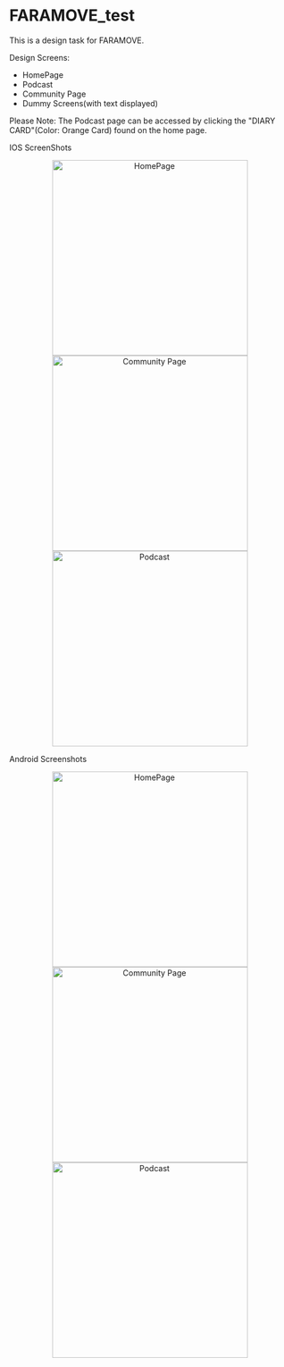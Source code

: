 # FARAMOVE_test

This is a design task for FARAMOVE.

Design Screens:
- HomePage
- Podcast
- Community Page
- Dummy Screens(with text displayed)

Please Note: The Podcast page can be accessed by clicking the "DIARY CARD"(Color: Orange Card) found on the home page.


IOS ScreenShots

<p align="center">
  <img src="asset\images\screenshots\ios1.png" width="350" title = "HomePage">
  <img src="asset\images\screenshots\ios2.png" width="350" title = "Community Page">
  <img src="asset\images\screenshots\ios3.png" width="350" title = "Podcast">
</p>


Android Screenshots

<p align="center">
  <img src="asset\images\screenshots\android1.png" width="350" title = "HomePage">
  <img src="asset\images\screenshots\android2.png" width="350" title = "Community Page">
  <img src="asset\images\screenshots\android3.png" width="350" title = "Podcast">
</p>

